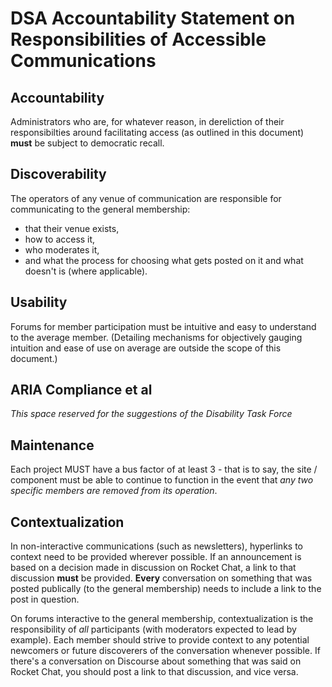 # DSA Accountability Statement on Responsibilities of Accessible Communications

## Accountability

Administrators who are, for whatever reason, in dereliction of their responsibilties around facilitating access (as outlined in this document) **must** be subject to democratic recall.

## Discoverability

The operators of any venue of communication are responsible for communicating to the general membership:

- that their venue exists,
- how to access it,
- who moderates it,
- and what the process for choosing what gets posted on it and what doesn't is (where applicable).

## Usability

Forums for member participation must be intuitive and easy to understand to the average member. (Detailing mechanisms for objectively gauging intuition and ease of use on average are outside the scope of this document.)

## ARIA Compliance et al

*This space reserved for the suggestions of the Disability Task Force*

## Maintenance

Each project MUST have a bus factor of at least 3 - that is to say, the site / component must be able to continue to function in the event that *any two specific members are removed from its operation*.

## Contextualization

In non-interactive communications (such as newsletters), hyperlinks to context need to be provided wherever possible. If an announcement is based on a decision made in discussion on Rocket Chat, a link to that discussion **must** be provided. **Every** conversation on something that was posted publically (to the general membership) needs to include a link to the post in question.

On forums interactive to the general membership, contextualization is the responsibility of *all* participants (with moderators expected to lead by example). Each member should strive to provide context to any potential newcomers or future discoverers of the conversation whenever possible. If there's a conversation on Discourse about something that was said on Rocket Chat, you should post a link to that discussion, and vice versa.
